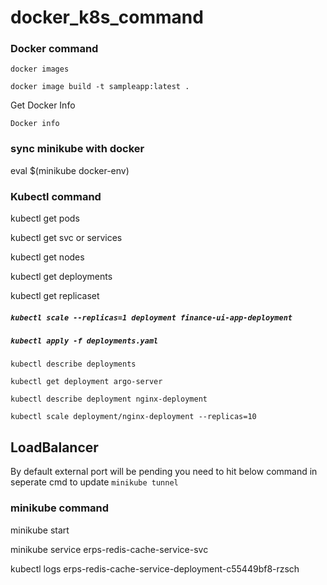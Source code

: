 # docker_k8s_command

### Docker command

```docker images```

```docker image build -t sampleapp:latest .```

Get Docker Info 

 ```Docker info```

### sync minikube with docker

   eval $(minikube docker-env)

 ### Kubectl command

 kubectl get pods

 kubectl get svc or services

 kubectl get nodes

 kubectl get deployments

 kubectl get replicaset

##### `kubectl scale --replicas=1 deployment finance-ui-app-deployment`
##### `kubectl apply -f deployments.yaml`
`kubectl describe deployments`

 `kubectl get deployment argo-server`
 
 `kubectl describe deployment nginx-deployment`

 `kubectl scale deployment/nginx-deployment --replicas=10`


 ## LoadBalancer 
   By default external port will be pending you need to hit below command in seperate cmd to update
   `minikube tunnel`

 ### minikube command

 minikube start

minikube service erps-redis-cache-service-svc


   kubectl logs erps-redis-cache-service-deployment-c55449bf8-rzsch
